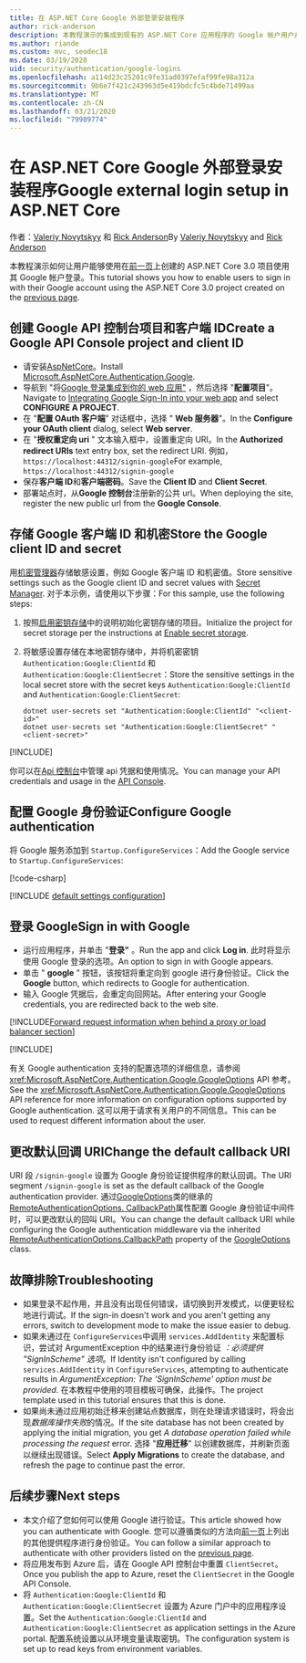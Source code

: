 ```yaml
---
title: 在 ASP.NET Core Google 外部登录安装程序
author: rick-anderson
description: 本教程演示的集成到现有的 ASP.NET Core 应用程序的 Google 帐户用户身份验证。
ms.author: riande
ms.custom: mvc, seodec18
ms.date: 03/19/2020
uid: security/authentication/google-logins
ms.openlocfilehash: a114d23c25201c9fe31ad0397efaf99fe98a312a
ms.sourcegitcommit: 9b6e7f421c243963d5e419bdcfc5c4bde71499aa
ms.translationtype: MT
ms.contentlocale: zh-CN
ms.lasthandoff: 03/21/2020
ms.locfileid: "79989774"
---
```

# <a name="google-external-login-setup-in-aspnet-core"></a><span data-ttu-id="99ef5-103">在 ASP.NET Core Google 外部登录安装程序</span><span class="sxs-lookup"><span data-stu-id="99ef5-103">Google external login setup in ASP.NET Core</span></span>

<span data-ttu-id="99ef5-104">作者：[Valeriy Novytskyy](https://github.com/01binary) 和 [Rick Anderson](https://twitter.com/RickAndMSFT)</span><span class="sxs-lookup"><span data-stu-id="99ef5-104">By [Valeriy Novytskyy](https://github.com/01binary) and [Rick Anderson](https://twitter.com/RickAndMSFT)</span></span>

<span data-ttu-id="99ef5-105">本教程演示如何让用户能够使用在[前一页](xref:security/authentication/social/index)上创建的 ASP.NET Core 3.0 项目使用其 Google 帐户登录。</span><span class="sxs-lookup"><span data-stu-id="99ef5-105">This tutorial shows you how to enable users to sign in with their Google account using the ASP.NET Core 3.0 project created on the [previous page](xref:security/authentication/social/index).</span></span>

## <a name="create-a-google-api-console-project-and-client-id"></a><span data-ttu-id="99ef5-106">创建 Google API 控制台项目和客户端 ID</span><span class="sxs-lookup"><span data-stu-id="99ef5-106">Create a Google API Console project and client ID</span></span>

* <span data-ttu-id="99ef5-107">请安装[AspNetCore](https://www.nuget.org/packages/Microsoft.AspNetCore.Authentication.Google)。</span><span class="sxs-lookup"><span data-stu-id="99ef5-107">Install [Microsoft.AspNetCore.Authentication.Google](https://www.nuget.org/packages/Microsoft.AspNetCore.Authentication.Google).</span></span>
* <span data-ttu-id="99ef5-108">导航到 "将[Google 登录集成到你的 web 应用"](https://developers.google.com/identity/sign-in/web/devconsole-project) ，然后选择 "**配置项目**"。</span><span class="sxs-lookup"><span data-stu-id="99ef5-108">Navigate to [Integrating Google Sign-In into your web app](https://developers.google.com/identity/sign-in/web/devconsole-project) and select **CONFIGURE A PROJECT**.</span></span>
* <span data-ttu-id="99ef5-109">在 "**配置 OAuth 客户端**" 对话框中，选择 " **Web 服务器**"。</span><span class="sxs-lookup"><span data-stu-id="99ef5-109">In the **Configure your OAuth client** dialog, select **Web server**.</span></span>
* <span data-ttu-id="99ef5-110">在 "**授权重定向 uri** " 文本输入框中，设置重定向 URI。</span><span class="sxs-lookup"><span data-stu-id="99ef5-110">In the **Authorized redirect URIs** text entry box, set the redirect URI.</span></span> <span data-ttu-id="99ef5-111">例如，`https://localhost:44312/signin-google`</span><span class="sxs-lookup"><span data-stu-id="99ef5-111">For example, `https://localhost:44312/signin-google`</span></span>
* <span data-ttu-id="99ef5-112">保存**客户端 ID**和**客户端密码**。</span><span class="sxs-lookup"><span data-stu-id="99ef5-112">Save the **Client ID** and **Client Secret**.</span></span>
* <span data-ttu-id="99ef5-113">部署站点时，从**Google 控制台**注册新的公共 url。</span><span class="sxs-lookup"><span data-stu-id="99ef5-113">When deploying the site, register the new public url from the **Google Console**.</span></span>

## <a name="store-the-google-client-id-and-secret"></a><span data-ttu-id="99ef5-114">存储 Google 客户端 ID 和机密</span><span class="sxs-lookup"><span data-stu-id="99ef5-114">Store the Google client ID and secret</span></span>

<span data-ttu-id="99ef5-115">用[机密管理器](xref:security/app-secrets)存储敏感设置，例如 Google 客户端 ID 和机密值。</span><span class="sxs-lookup"><span data-stu-id="99ef5-115">Store sensitive settings such as the Google client ID and secret values with [Secret Manager](xref:security/app-secrets).</span></span> <span data-ttu-id="99ef5-116">对于本示例，请使用以下步骤：</span><span class="sxs-lookup"><span data-stu-id="99ef5-116">For this sample, use the following steps:</span></span>

1. <span data-ttu-id="99ef5-117">按照[启用密钥存储](xref:security/app-secrets#enable-secret-storage)中的说明初始化密钥存储的项目。</span><span class="sxs-lookup"><span data-stu-id="99ef5-117">Initialize the project for secret storage per the instructions at [Enable secret storage](xref:security/app-secrets#enable-secret-storage).</span></span>
1. <span data-ttu-id="99ef5-118">将敏感设置存储在本地密钥存储中，并将机密密钥 `Authentication:Google:ClientId` 和 `Authentication:Google:ClientSecret`：</span><span class="sxs-lookup"><span data-stu-id="99ef5-118">Store the sensitive settings in the local secret store with the secret keys `Authentication:Google:ClientId` and `Authentication:Google:ClientSecret`:</span></span>

    ```dotnetcli
    dotnet user-secrets set "Authentication:Google:ClientId" "<client-id>"
    dotnet user-secrets set "Authentication:Google:ClientSecret" "<client-secret>"
    ```

[!INCLUDE[](~/includes/environmentVarableColon.md)]

<span data-ttu-id="99ef5-119">你可以在[Api 控制台](https://console.developers.google.com/apis/dashboard)中管理 api 凭据和使用情况。</span><span class="sxs-lookup"><span data-stu-id="99ef5-119">You can manage your API credentials and usage in the [API Console](https://console.developers.google.com/apis/dashboard).</span></span>

## <a name="configure-google-authentication"></a><span data-ttu-id="99ef5-120">配置 Google 身份验证</span><span class="sxs-lookup"><span data-stu-id="99ef5-120">Configure Google authentication</span></span>

<span data-ttu-id="99ef5-121">将 Google 服务添加到 `Startup.ConfigureServices`：</span><span class="sxs-lookup"><span data-stu-id="99ef5-121">Add the Google service to `Startup.ConfigureServices`:</span></span>

[!code-csharp[](~/security/authentication/social/social-code/3.x/StartupGoogle3x.cs?highlight=11-19)]

[!INCLUDE [default settings configuration](includes/default-settings2-2.md)]

## <a name="sign-in-with-google"></a><span data-ttu-id="99ef5-122">登录 Google</span><span class="sxs-lookup"><span data-stu-id="99ef5-122">Sign in with Google</span></span>

* <span data-ttu-id="99ef5-123">运行应用程序，并单击 "**登录"** 。</span><span class="sxs-lookup"><span data-stu-id="99ef5-123">Run the app and click **Log in**.</span></span> <span data-ttu-id="99ef5-124">此时将显示使用 Google 登录的选项。</span><span class="sxs-lookup"><span data-stu-id="99ef5-124">An option to sign in with Google appears.</span></span>
* <span data-ttu-id="99ef5-125">单击 " **google** " 按钮，该按钮将重定向到 google 进行身份验证。</span><span class="sxs-lookup"><span data-stu-id="99ef5-125">Click the **Google** button, which redirects to Google for authentication.</span></span>
* <span data-ttu-id="99ef5-126">输入 Google 凭据后，会重定向回网站。</span><span class="sxs-lookup"><span data-stu-id="99ef5-126">After entering your Google credentials, you are redirected back to the web site.</span></span>

[!INCLUDE[Forward request information when behind a proxy or load balancer section](includes/forwarded-headers-middleware.md)]

[!INCLUDE[](includes/chain-auth-providers.md)]

<span data-ttu-id="99ef5-127">有关 Google authentication 支持的配置选项的详细信息，请参阅 <xref:Microsoft.AspNetCore.Authentication.Google.GoogleOptions> API 参考。</span><span class="sxs-lookup"><span data-stu-id="99ef5-127">See the <xref:Microsoft.AspNetCore.Authentication.Google.GoogleOptions> API reference for more information on configuration options supported by Google authentication.</span></span> <span data-ttu-id="99ef5-128">这可以用于请求有关用户的不同信息。</span><span class="sxs-lookup"><span data-stu-id="99ef5-128">This can be used to request different information about the user.</span></span>

## <a name="change-the-default-callback-uri"></a><span data-ttu-id="99ef5-129">更改默认回调 URI</span><span class="sxs-lookup"><span data-stu-id="99ef5-129">Change the default callback URI</span></span>

<span data-ttu-id="99ef5-130">URI 段 `/signin-google` 设置为 Google 身份验证提供程序的默认回调。</span><span class="sxs-lookup"><span data-stu-id="99ef5-130">The URI segment `/signin-google` is set as the default callback of the Google authentication provider.</span></span> <span data-ttu-id="99ef5-131">通过[GoogleOptions](/dotnet/api/microsoft.aspnetcore.authentication.google.googleoptions)类的继承的[RemoteAuthenticationOptions. CallbackPath](/dotnet/api/microsoft.aspnetcore.authentication.remoteauthenticationoptions.callbackpath)属性配置 Google 身份验证中间件时，可以更改默认的回叫 URI。</span><span class="sxs-lookup"><span data-stu-id="99ef5-131">You can change the default callback URI while configuring the Google authentication middleware via the inherited [RemoteAuthenticationOptions.CallbackPath](/dotnet/api/microsoft.aspnetcore.authentication.remoteauthenticationoptions.callbackpath) property of the [GoogleOptions](/dotnet/api/microsoft.aspnetcore.authentication.google.googleoptions) class.</span></span>

## <a name="troubleshooting"></a><span data-ttu-id="99ef5-132">故障排除</span><span class="sxs-lookup"><span data-stu-id="99ef5-132">Troubleshooting</span></span>

* <span data-ttu-id="99ef5-133">如果登录不起作用，并且没有出现任何错误，请切换到开发模式，以便更轻松地进行调试。</span><span class="sxs-lookup"><span data-stu-id="99ef5-133">If the sign-in doesn't work and you aren't getting any errors, switch to development mode to make the issue easier to debug.</span></span>
* <span data-ttu-id="99ef5-134">如果未通过在 `ConfigureServices`中调用 `services.AddIdentity` 来配置标识，尝试对 ArgumentException 中的结果进行身份验证 *：必须提供 "SignInScheme" 选项*。</span><span class="sxs-lookup"><span data-stu-id="99ef5-134">If Identity isn't configured by calling `services.AddIdentity` in `ConfigureServices`, attempting to authenticate results in *ArgumentException: The 'SignInScheme' option must be provided*.</span></span> <span data-ttu-id="99ef5-135">在本教程中使用的项目模板可确保，此操作。</span><span class="sxs-lookup"><span data-stu-id="99ef5-135">The project template used in this tutorial ensures that this is done.</span></span>
* <span data-ttu-id="99ef5-136">如果尚未通过应用初始迁移来创建站点数据库，则在处理请求错误时，将会出现*数据库操作失败*的情况。</span><span class="sxs-lookup"><span data-stu-id="99ef5-136">If the site database has not been created by applying the initial migration, you get *A database operation failed while processing the request* error.</span></span> <span data-ttu-id="99ef5-137">选择 "**应用迁移**" 以创建数据库，并刷新页面以继续出现错误。</span><span class="sxs-lookup"><span data-stu-id="99ef5-137">Select **Apply Migrations** to create the database, and refresh the page to continue past the error.</span></span>

## <a name="next-steps"></a><span data-ttu-id="99ef5-138">后续步骤</span><span class="sxs-lookup"><span data-stu-id="99ef5-138">Next steps</span></span>

* <span data-ttu-id="99ef5-139">本文介绍了您如何可以使用 Google 进行验证。</span><span class="sxs-lookup"><span data-stu-id="99ef5-139">This article showed how you can authenticate with Google.</span></span> <span data-ttu-id="99ef5-140">您可以遵循类似的方法向[前一页](xref:security/authentication/social/index)上列出的其他提供程序进行身份验证。</span><span class="sxs-lookup"><span data-stu-id="99ef5-140">You can follow a similar approach to authenticate with other providers listed on the [previous page](xref:security/authentication/social/index).</span></span>
* <span data-ttu-id="99ef5-141">将应用发布到 Azure 后，请在 Google API 控制台中重置 `ClientSecret`。</span><span class="sxs-lookup"><span data-stu-id="99ef5-141">Once you publish the app to Azure, reset the `ClientSecret` in the Google API Console.</span></span>
* <span data-ttu-id="99ef5-142">将 `Authentication:Google:ClientId` 和 `Authentication:Google:ClientSecret` 设置为 Azure 门户中的应用程序设置。</span><span class="sxs-lookup"><span data-stu-id="99ef5-142">Set the `Authentication:Google:ClientId` and `Authentication:Google:ClientSecret` as application settings in the Azure portal.</span></span> <span data-ttu-id="99ef5-143">配置系统设置以从环境变量读取密钥。</span><span class="sxs-lookup"><span data-stu-id="99ef5-143">The configuration system is set up to read keys from environment variables.</span></span>
